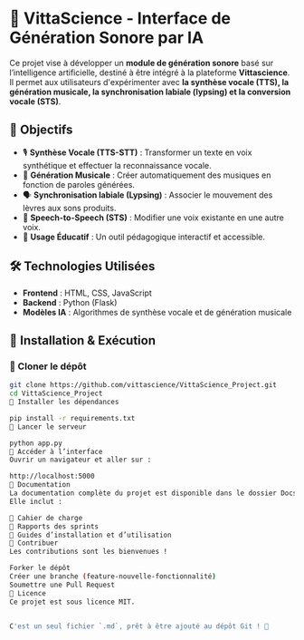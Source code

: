 # 🎵 VittaScience - Interface de Génération Sonore par IA  

Ce projet vise à développer un **module de génération sonore** basé sur l’intelligence artificielle, destiné à être intégré à la plateforme **Vittascience**.  
Il permet aux utilisateurs d'expérimenter avec **la synthèse vocale (TTS), la génération musicale, la synchronisation labiale (lypsing) et la conversion vocale (STS)**.

## 📌 Objectifs  
- 🎙 **Synthèse Vocale (TTS-STT)** : Transformer un texte en voix synthétique et effectuer la reconnaissance vocale.  
- 🎼 **Génération Musicale** : Créer automatiquement des musiques en fonction de paroles générées.  
- 🗣 **Synchronisation labiale (Lypsing)** : Associer le mouvement des lèvres aux sons produits.  
- 🔄 **Speech-to-Speech (STS)** : Modifier une voix existante en une autre voix.  
- 🏫 **Usage Éducatif** : Un outil pédagogique interactif et accessible.  

## 🛠 Technologies Utilisées  
- **Frontend** : HTML, CSS, JavaScript  
- **Backend** : Python (Flask)  
- **Modèles IA** : Algorithmes de synthèse vocale et de génération musicale  

## 🚀 Installation & Exécution  

### 🔹 Cloner le dépôt  
```bash
git clone https://github.com/vittascience/VittaScience_Project.git
cd VittaScience_Project
🔹 Installer les dépendances

pip install -r requirements.txt
🔹 Lancer le serveur

python app.py
🔹 Accéder à l’interface
Ouvrir un navigateur et aller sur :

http://localhost:5000
📝 Documentation
La documentation complète du projet est disponible dans le dossier Docs/.
Elle inclut :

📄 Cahier de charge
📑 Rapports des sprints
📘 Guides d’installation et d’utilisation
🤝 Contribuer
Les contributions sont les bienvenues !

Forker le dépôt
Créer une branche (feature-nouvelle-fonctionnalité)
Soumettre une Pull Request
📜 Licence
Ce projet est sous licence MIT.


C'est un seul fichier `.md`, prêt à être ajouté au dépôt Git ! 🚀














